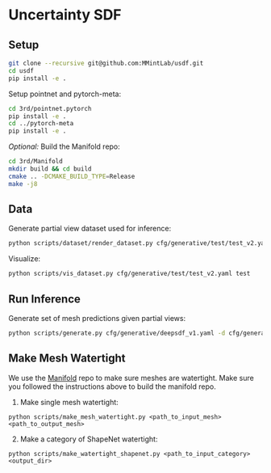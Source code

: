 # Uncertainty SDF

## Setup

```bash
git clone --recursive git@github.com:MMintLab/usdf.git
cd usdf
pip install -e .
```

Setup pointnet and pytorch-meta:
```bash
cd 3rd/pointnet.pytorch
pip install -e .
cd ../pytorch-meta
pip install -e .
```

*Optional:* Build the Manifold repo:

```bash
cd 3rd/Manifold
mkdir build && cd build
cmake .. -DCMAKE_BUILD_TYPE=Release
make -j8
```

## Data

Generate partial view dataset used for inference:

```bash
python scripts/dataset/render_dataset.py cfg/generative/test/test_v2.yaml test
```

Visualize:

```bash
python scripts/vis_dataset.py cfg/generative/test/test_v2.yaml test
```

## Run Inference

Generate set of mesh predictions given partial views:

```bash
python scripts/generate.py cfg/generative/deepsdf_v1.yaml -d cfg/generative/test/test_v2.yaml -o out/generation/project/ours/ -v
```

## Make Mesh Watertight

We use the [Manifold](https://github.com/hjwdzh/Manifold) repo to make sure meshes are watertight. Make sure you
followed the instructions above to build the manifold repo.

1. Make single mesh watertight:

```
python scripts/make_mesh_watertight.py <path_to_input_mesh> <path_to_output_mesh>
```

2. Make a category of ShapeNet watertight:

```
python scripts/make_watertight_shapenet.py <path_to_input_category> <output_dir>
```